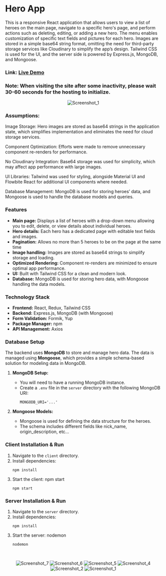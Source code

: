 # Hero App

This is a responsive React application that allows users to view a list of heroes on the main page, navigate to a specific hero's page, and perform actions such as deleting, editing, or adding a new hero. The menu enables customization of specific text fields and pictures for each hero. Images are stored in a simple base64 string format, omitting the need for third-party storage services like Cloudinary to simplify the app’s design. Tailwind CSS is used for the UI, and the server side is powered by Express.js, MongoDB, and Mongoose.

### Link: [Live Demo](https://react-toi.netlify.app/) 

### Note: When visiting the site after some inactivity, please wait 30-60 seconds for the hosting to initialize.

<p align="center">  
   <img src="https://github.com/user-attachments/assets/12f6600f-e7da-47bb-b0d7-4948a6b79eb2" alt="Screenshot_1"> 
</p>

### Assumptions:

Image Storage: Hero images are stored as base64 strings in the application state, which simplifies implementation and eliminates the need for cloud storage services.<br/>

Component Optimization: Efforts were made to remove unnecessary component re-renders for performance.<br/> 

No Cloudinary Integration: Base64 storage was used for simplicity, which may affect app performance with large images.<br/> 

UI Libraries: Tailwind was used for styling, alongside Material UI and Flowbite React for additional UI components where needed.<br/>  

Database Management: MongoDB is used for storing heroes’ data, and Mongoose is used to handle the database models and queries.<br/>

### Features

- **Main page:** Displays a list of heroes with a drop-down menu allowing you to edit, delete, or view details about individual heroes.
- **Hero details:** Each hero has a dedicated page with editable text fields and images.
- **Pagination:** Allows no more than 5 heroes to be on the page at the same time
- **Image handling:** Images are stored as base64 strings to simplify storage and loading.
- **Optimized Rendering:** Component re-renders are minimized to ensure optimal app performance.
- **UI:** Built with Tailwind CSS for a clean and modern look.
- **Database:** MongoDB is used for storing hero data, with Mongoose handling the data models.

### Technology Stack

- **Frontend:** React, Redux, Tailwind CSS
- **Backend:** Express.js, MongoDB (with Mongoose)
- **Form Validation:** Formik, Yup
- **Package Manager:** npm
- **API Management:** Axios

### Database Setup

The backend uses **MongoDB** to store and manage hero data. The data is managed using **Mongoose**, which provides a simple schema-based solution for modeling data in MongoDB.

1. **MongoDB Setup:**
   - You will need to have a running MongoDB instance.
   - Create a `.env` file in the `server` directory with the following MongoDB URI:
     ```env
     MONGODB_URI='...'
     ```

2. **Mongoose Models:**
   - Mongoose is used for defining the data structure for the heroes.
   - The schema includes different fields like nick_name, origin_description, etc...

### Client Installation & Run

1. Navigate to the `client` directory.
2. Install dependencies:
   ```env
   npm install
    ```
3. Start the client: npm start
   ```env
   npm start
    ```
### Server Installation & Run
1. Navigate to the `server` directory.
2. Install dependencies:
   ```env
   npm install
    ```
3. Start the server: nodemon
   ```env
   nodemon
    ```

<br/>

<p align="center"> 
   <img src="https://github.com/user-attachments/assets/6655d4a7-ee00-4746-9cdf-968b514c1cf3" alt="Screenshot_7"> 
   <img src="https://github.com/user-attachments/assets/0ef32bd6-9a21-47ff-b669-bd954e59b391" alt="Screenshot_6"> 
   <img src="https://github.com/user-attachments/assets/1445c84c-b87b-429c-813e-8b337d53349b" alt="Screenshot_5"> 
   <img src="https://github.com/user-attachments/assets/d15e586b-817f-424f-9527-9821652ca4c3" alt="Screenshot_4"> 
   <img src="https://github.com/user-attachments/assets/c1334930-9b14-4cee-814d-a515a9650a4c" alt="Screenshot_2"> 
   <img src="https://github.com/user-attachments/assets/12f6600f-e7da-47bb-b0d7-4948a6b79eb2" alt="Screenshot_1"> 
</p>
